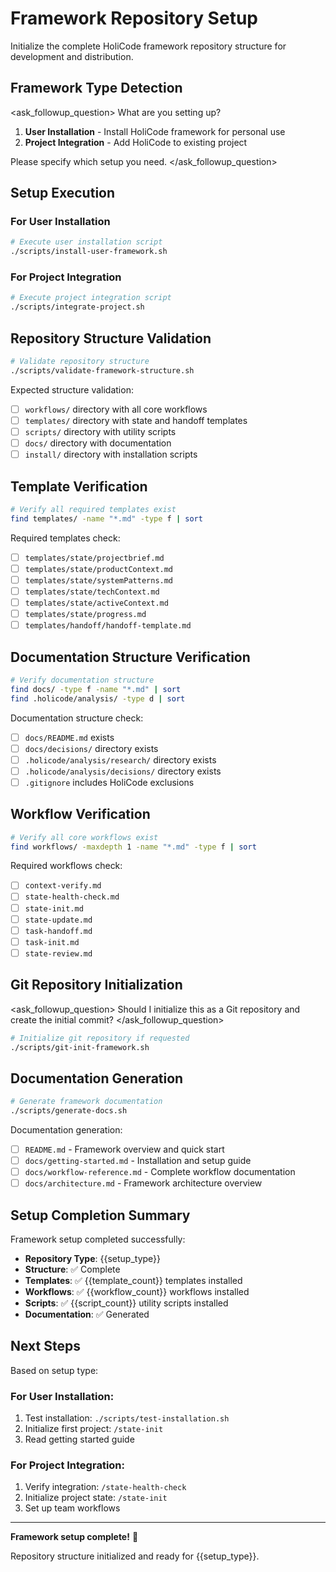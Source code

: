 <!--
workflow_type: setup
recommended_model: medium
dependencies: []
description: "Initialize HoliCode framework repository structure"
-->

# Framework Repository Setup

Initialize the complete HoliCode framework repository structure for development and distribution.

## Framework Type Detection

<ask_followup_question>
<question>What are you setting up?

1. **User Installation** - Install HoliCode framework for personal use
2. **Project Integration** - Add HoliCode to existing project

Please specify which setup you need.</question>
</ask_followup_question>

## Setup Execution

### For User Installation

```bash
# Execute user installation script  
./scripts/install-user-framework.sh
```

### For Project Integration

```bash
# Execute project integration script
./scripts/integrate-project.sh
```

## Repository Structure Validation

```bash
# Validate repository structure
./scripts/validate-framework-structure.sh
```

Expected structure validation:
- [ ] `workflows/` directory with all core workflows
- [ ] `templates/` directory with state and handoff templates  
- [ ] `scripts/` directory with utility scripts
- [ ] `docs/` directory with documentation
- [ ] `install/` directory with installation scripts

## Template Verification

```bash
# Verify all required templates exist
find templates/ -name "*.md" -type f | sort
```

Required templates check:
- [ ] `templates/state/projectbrief.md`
- [ ] `templates/state/productContext.md`
- [ ] `templates/state/systemPatterns.md`
- [ ] `templates/state/techContext.md`
- [ ] `templates/state/activeContext.md`
- [ ] `templates/state/progress.md`
- [ ] `templates/handoff/handoff-template.md`

## Documentation Structure Verification

```bash
# Verify documentation structure
find docs/ -type f -name "*.md" | sort
find .holicode/analysis/ -type d | sort
```

Documentation structure check:
- [ ] `docs/README.md` exists
- [ ] `docs/decisions/` directory exists  
- [ ] `.holicode/analysis/research/` directory exists
- [ ] `.holicode/analysis/decisions/` directory exists
- [ ] `.gitignore` includes HoliCode exclusions

## Workflow Verification

```bash
# Verify all core workflows exist
find workflows/ -maxdepth 1 -name "*.md" -type f | sort
```

Required workflows check:
- [ ] `context-verify.md`
- [ ] `state-health-check.md`
- [ ] `state-init.md`
- [ ] `state-update.md`
- [ ] `task-handoff.md`
- [ ] `task-init.md`
- [ ] `state-review.md`

## Git Repository Initialization

<ask_followup_question>
<question>Should I initialize this as a Git repository and create the initial commit?</question>
</ask_followup_question>

```bash
# Initialize git repository if requested
./scripts/git-init-framework.sh
```

## Documentation Generation

```bash
# Generate framework documentation
./scripts/generate-docs.sh
```

Documentation generation:
- [ ] `README.md` - Framework overview and quick start
- [ ] `docs/getting-started.md` - Installation and setup guide
- [ ] `docs/workflow-reference.md` - Complete workflow documentation
- [ ] `docs/architecture.md` - Framework architecture overview

## Setup Completion Summary

Framework setup completed successfully:

- **Repository Type**: {{setup_type}}
- **Structure**: ✅ Complete
- **Templates**: ✅ {{template_count}} templates installed
- **Workflows**: ✅ {{workflow_count}} workflows installed
- **Scripts**: ✅ {{script_count}} utility scripts installed
- **Documentation**: ✅ Generated

## Next Steps

Based on setup type:

### For User Installation:
1. Test installation: `./scripts/test-installation.sh`
2. Initialize first project: `/state-init`
3. Read getting started guide

### For Project Integration:
1. Verify integration: `/state-health-check`
2. Initialize project state: `/state-init`
3. Set up team workflows

---

**Framework setup complete!** 🚀

Repository structure initialized and ready for {{setup_type}}.
